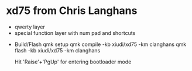 # xd75 from Chris Langhans

- qwerty layer
- special function layer with num pad and shortcuts 

* Build/Flash
  qmk setup
  qmk compile -kb xiudi/xd75 -km clanghans
  qmk flash -kb xiudi/xd75 -km clanghans
  
  Hit 'Raise'+'PgUp' for entering bootloader mode
